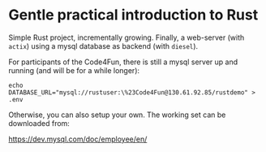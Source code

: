 # Gentle practical introduction to Rust

Simple Rust project, incrementally growing. Finally, a web-server (with `actix`) using a mysql database as backend (with `diesel`).

For participants of the Code4Fun, there is still a mysql server up and running (and will be for a while longer):

`echo DATABASE_URL="mysql://rustuser:\%23Code4Fun@130.61.92.85/rustdemo" > .env`

Otherwise, you can also setup your own. The working set can be downloaded from:

https://dev.mysql.com/doc/employee/en/

